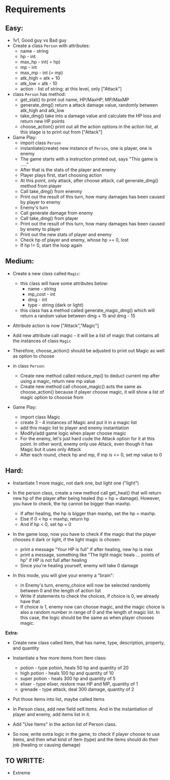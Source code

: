 # Requirements

## Easy:
- 1v1, Good guy vs Bad guy
- Create a class ```Person``` with attributes:
    - name - string
    - hp - int
    - max_hp - int( = hp)
    - mp - int
    - max_mp - int (= mp)
    - atk_high = atk + 10
    - atk_low = atk - 10
    - action - list of string: at this level, only ["Attack"]
- class ```Person``` has method:
    - get_stat() to print out name, HP/MaxHP, MP/MaxMP
    - generate_dmg() return a attack damage value, randomly between atk_high and atk_low
    - take_dmg() take into a damage value and calculate the HP loss and return new HP points
    - choose_action() print out all the action options in the action list, at this stage is to print out from ["Attack"]
- Game Play:
    - import class ```Person```
    - instantiate(create) new instance of ```Person```, one is player, one is enemy
    - The game starts with a instruction printed out, says "This game is ....."
    - After that is the stats of the player and enemy
    - Player plays first, start choosing action
    - At this point, only attack, after choose attack, call generate_dmg() method from player
    - Call take_dmg() from enenmy
    - Print out the result of this turn, how many damages has been caused by player to enemy
    - Enemy's turn
    - Call generate damage from enemy
    - Call take_dmg() from player
    - Print out the result of this turn, how many damages has been caused by enemy to player
    - Print out the new stats of player and enemy
    - Check hp of player and enemy, whose hp == 0, lost
    - If hp != 0, start the loop again

## Medium:
- Create a new class called ```Magic```:
    - this class will have some attributes below:
        - name - string
        - mp_cost - int
        - dmg - int
        - type - string (dark or light)
    - this class has a method called generate_magic_dmg() which will return a random value between dmg + 15 and dmg - 15

- Attribute action is now ["Attack","Magic"]
- Add new attribute call magic - it will be a list of magic that contains all the instances of class ```Magic```
- Therefore, choose_action() should be adjusted to print out Magic as well as option to choose
- in class ```Person```:
    - Create new method called reduce_mp() to deduct current mp after using a magic, return new mp value
    - Create new method call choose_magic() acts the same as choose_action() because if player choose magic, it will show a list of magic option to chooose from
- Game Play:
    - import class Magic
    - create 3 - 4 instances of Magic and put it in a magic list
    - add this magic list to player and enemy instantiation
    - Modify/add game logic when player choose magic
    - For the enemy, let's just hard code the Attack option for it at this point. In other word, enemy only use Attack, even though it has Magic but it uses only Attack
    - After each round, check hp and mp, if mp is <= 0, set mp value to 0

## Hard:
- Instantiate 1 more magic, not dark one, but light one ("light")
- In the person class, create a new method call get_heal() that will return new hp of the player after being healed (hp = hp + damage).
However, you have to check, the hp cannot be bigger than maxhp.
    - If after healing, the hp is bigger than maxhp, set the hp = maxhp.
    - Else if 0 < hp < maxhp, return hp
    - And if hp < 0, set hp = 0

- In the game loop, now you have to check if the magic that the player chooses it dark or light, if the light magic is chosen:
    - print a message "Your HP is full" if after healing, new hp is max
    - print a message, something like "The light magic heals ... points of hp" if HP is not full after healing
    - Since you're healing yourself, enemy will take 0 damage

- In this mode, you will give your enemy a "brain":
    - in Enemy's turn, enemy_choice will now be selected randomly between 0 and the length of action list
    - Write if statements to check the choices, if choice is 0, we already have that
    - If choice is 1, enemy now can choose magic, and the magic choice is also a random number in range of 0 and the length of magic list. In this case, the logic should be the same as when player chooses magic.

**Extra:**
- Create new class called Item, that has name, type, description, property, and quantity
- Instantiate a few more items from Item class:
    - potion - type potion, heals 50 hp and quantity of 20
    - high potion - heals 100 hp and quantity of 10
    - super potion - heals 300 hp and quantity of 5
    - elixer - type elixer, restore max HP and MP, quantity of 1
    - grenade - type attack, deal 300 damage, quantity of 2

- Put those items into list, maybe called items
- In Person class, add new field self.items. And in the instantiation of player and enemy, add items list in it.
- Add "Use Items" in the action list of Person class.
- So now, write extra logic in the game, to check if player choose to use items, and then what kind of item (type) and the items should do their job (healing or causing damage)



## TO WRITTE:

- Extreme
